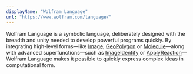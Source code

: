 ```yaml
---
displayName: "Wolfram Language"
url: "https://www.wolfram.com/language/"
---
```


Wolfram Language is a symbolic language, deliberately designed with the breadth and unity needed to develop powerful programs quickly. By integrating high-level forms—like [Image](https://reference.wolfram.com/language/ref/Image), [GeoPolygon](https://reference.wolfram.com/language/ref/GeoPolygon.html) or [Molecule](https://reference.wolfram.com/language/ref/Molecule.html)—along with advanced superfunctions—such as [ImageIdentify](https://reference.wolfram.com/language/ref/ImageIdentify.html) or [ApplyReaction](https://reference.wolfram.com/language/ref/ApplyReaction.html)—Wolfram Language makes it possible to quickly express complex ideas in computational form.